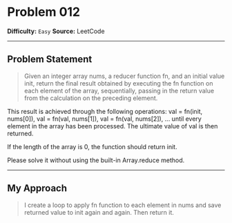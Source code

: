 # Problem 012

**Difficulty:** `Easy`
**Source:** LeetCode

---

## Problem Statement

> Given an integer array nums, a reducer function fn, and an initial value init, return the final result obtained by executing the fn function on each element of the array, sequentially, passing in the return value from the calculation on the preceding element.

This result is achieved through the following operations: val = fn(init, nums[0]), val = fn(val, nums[1]), val = fn(val, nums[2]), ... until every element in the array has been processed. The ultimate value of val is then returned.

If the length of the array is 0, the function should return init.

Please solve it without using the built-in Array.reduce method.

---

## My Approach

> I create a loop to apply fn function to each element in nums and save returned value to init again and again. Then return it.
